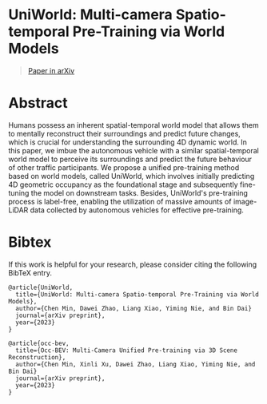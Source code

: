 # UniWorld: Multi-camera Spatio-temporal Pre-Training via World Models 

> [Paper in arXiv](xxx) 

# Abstract
Humans possess an inherent spatial-temporal world model that allows them to mentally reconstruct their surroundings and predict future changes, which is crucial for understanding the surrounding 4D dynamic world. In this paper, we imbue the autonomous vehicle with a similar spatial-temporal world model to perceive its surroundings and predict the future behaviour of other traffic participants. We propose a unified pre-training method based on world models, called UniWorld, which involves initially predicting 4D geometric occupancy as the foundational stage and subsequently fine-tuning the model on downstream tasks. Besides, UniWorld's pre-training process is label-free, enabling the utilization of massive amounts of image-LiDAR data collected by autonomous vehicles for effective pre-training.

# Bibtex
If this work is helpful for your research, please consider citing the following BibTeX entry.

```
@article{UniWorld,
  title={UniWorld: Multi-camera Spatio-temporal Pre-Training via World Models},
  author={Chen Min, Dawei Zhao, Liang Xiao, Yiming Nie, and Bin Dai}
  journal={arXiv preprint},
  year={2023}
}
```
```
@article{occ-bev,
  title={Occ-BEV: Multi-Camera Unified Pre-training via 3D Scene Reconstruction},
  author={Chen Min, Xinli Xu, Dawei Zhao, Liang Xiao, Yiming Nie, and Bin Dai}
  journal={arXiv preprint},
  year={2023}
}
```
